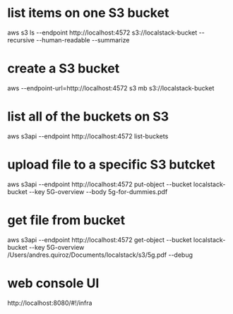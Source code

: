 # list items on one S3 bucket
aws s3 ls --endpoint http://localhost:4572  s3://localstack-bucket --recursive --human-readable --summarize

# create a S3 bucket
aws --endpoint-url=http://localhost:4572 s3 mb s3://localstack-bucket


# list all of the buckets on S3
aws  s3api --endpoint http://localhost:4572 list-buckets


# upload file to a specific S3 butcket
aws s3api --endpoint http://localhost:4572 put-object --bucket localstack-bucket --key 5G-overview --body 5g-for-dummies.pdf

# get file from bucket 
aws s3api --endpoint http://localhost:4572 get-object --bucket localstack-bucket --key 5G-overview /Users/andres.quiroz/Documents/localstack/s3/5g.pdf --debug

# web console UI
http://localhost:8080/#!/infra